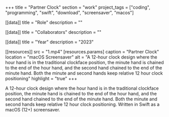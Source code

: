 +++
title = "Partner Clock"
section = "work"
project_tags = ["coding", "programming", "swift", "download", "screensaver", "macos"]

[[data]]
title = "Role"
description = ""

[[data]]
title = "Collaborators"
description = ""

[[data]]
title = "Year"
description = "2023"

[[resources]]
src = "1.mp4"
[resources.params]
caption = "Partner Clock"
location = "macOS Screensaver"
alt = "A 12-hour clock design where the hour hand is in the traditional clockface position, the minute hand is chained to the end of the hour hand, and the second hand chained to the end of the minute hand. Both the minute and second hands keep relative 12 hour clock positioning"
highlight = "true"
+++

A 12-hour clock design where the hour hand is in the traditional clockface position, the minute hand is chained to the end of the hour hand, and the second hand chained to the end of the minute hand. Both the minute and second hands keep relative 12 hour clock positioning. Written in Swift as a macOS (12+) screensaver.
